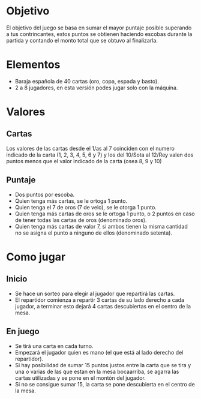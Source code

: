 # Objetivo
El objetivo del juego se basa en sumar el mayor puntaje posible superando a tus contrincantes, estos puntos
se obtienen haciendo escobas durante la partida y contando el monto total que se obtuvo al finalizarla.

# Elementos 

+ Baraja española de 40 cartas (oro, copa, espada y basto).
+ 2 a 8 jugadores, en esta versión podes jugar solo con la máquina.

# Valores
## Cartas
Los valores de las cartas desde el 1/as al 7 coinciden con el numero indicado de la carta (1, 2, 3, 4, 5, 6 y 7) y los del 10/Sota al 12/Rey valen dos puntos menos que el valor indicado de la carta (osea 8, 9 y 10)

## Puntaje
+ Dos puntos por escoba.
+ Quien tenga más cartas, se le ortoga 1 punto.
+ Quien tenga el 7 de oros (7 de velo), se le otorga 1 punto.
+ Quien tenga más cartas de oros se le ortoga 1 punto, o 2 puntos en caso de tener todas las cartas de oros (denominado oros).
+ Quien tenga más cartas de valor 7, si ambos tienen la misma cantidad no se asigna el punto a ninguno de ellos (denominado setenta).

# Como jugar
## Inicio
+ Se hace un sorteo para elegir al jugador que repartirá las cartas.
+ El repartidor comienza a repartir 3 cartas de su lado derecho a cada jugador, a terminar esto dejará 4 cartas descubiertas en el centro de la mesa.
## En juego
+ Se tirá una carta en cada turno.
+ Empezará el jugador quien es mano (el que está al lado derecho del repartidor).
+ Si hay posibilidad de sumar 15 puntos justos entre la carta que se tira y una o varias de las que estan en la mesa bocaarriba, se agarra las cartas utilizadas y se pone en el montón del jugador.
+ Si no se consigue sumar 15, la carta se pone descubierta en el centro de la mesa.
